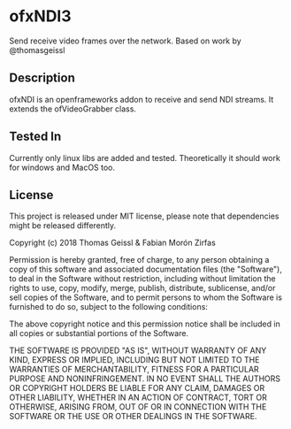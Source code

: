 # ofxNDI3

Send receive video frames over the network. Based on work by @thomasgeissl

## Description

ofxNDI is an openframeworks addon to receive and send NDI streams. It extends the ofVideoGrabber class.

## Tested In
Currently only linux libs are added and tested. Theoretically it should work for windows and MacOS too.


## License

This project is released under MIT license, please note that dependencies might be released differently.

Copyright (c) 2018 Thomas Geissl & Fabian Morón Zirfas

Permission is hereby granted, free of charge, to any person obtaining a copy of this software and associated documentation files (the "Software"), to deal in the Software without restriction, including without limitation the rights to use, copy, modify, merge, publish, distribute, sublicense, and/or sell copies of the Software, and to permit persons to whom the Software is furnished to do so, subject to the following conditions:

The above copyright notice and this permission notice shall be included in all copies or substantial portions of the Software.

THE SOFTWARE IS PROVIDED "AS IS", WITHOUT WARRANTY OF ANY KIND, EXPRESS OR IMPLIED, INCLUDING BUT NOT LIMITED TO THE WARRANTIES OF MERCHANTABILITY, FITNESS FOR A PARTICULAR PURPOSE AND NONINFRINGEMENT. IN NO EVENT SHALL THE AUTHORS OR COPYRIGHT HOLDERS BE LIABLE FOR ANY CLAIM, DAMAGES OR OTHER LIABILITY, WHETHER IN AN ACTION OF CONTRACT, TORT OR OTHERWISE, ARISING FROM, OUT OF OR IN CONNECTION WITH THE SOFTWARE OR THE USE OR OTHER DEALINGS IN THE SOFTWARE.
